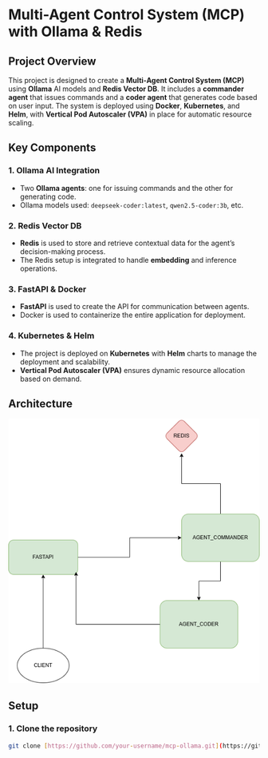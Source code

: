 # Multi-Agent Control System (MCP) with Ollama & Redis

## Project Overview

This project is designed to create a **Multi-Agent Control System (MCP)** using **Ollama** AI models and **Redis Vector DB**. It includes a **commander agent** that issues commands and a **coder agent** that generates code based on user input. The system is deployed using **Docker**, **Kubernetes**, and **Helm**, with **Vertical Pod Autoscaler (VPA)** in place for automatic resource scaling.

## Key Components

### 1. **Ollama AI Integration**
- Two **Ollama agents**: one for issuing commands and the other for generating code.
- Ollama models used: `deepseek-coder:latest`, `qwen2.5-coder:3b`, etc.

### 2. **Redis Vector DB**
- **Redis** is used to store and retrieve contextual data for the agent’s decision-making process.
- The Redis setup is integrated to handle **embedding** and inference operations.

### 3. **FastAPI & Docker**
- **FastAPI** is used to create the API for communication between agents.
- Docker is used to containerize the entire application for deployment.

### 4. **Kubernetes & Helm**
- The project is deployed on **Kubernetes** with **Helm** charts to manage the deployment and scalability.
- **Vertical Pod Autoscaler (VPA)** ensures dynamic resource allocation based on demand.

## Architecture

![Architecture-High-Level-Design(HLD).png](./Architecture-High-Level-Design(HLD).png)

## Setup

### 1. Clone the repository

```bash
git clone [https://github.com/your-username/mcp-ollama.git](https://github.com/AI-SoftwareArchitect/ollama_mcp_redis_vectordb_kubernetes_helm_deployment.git)
